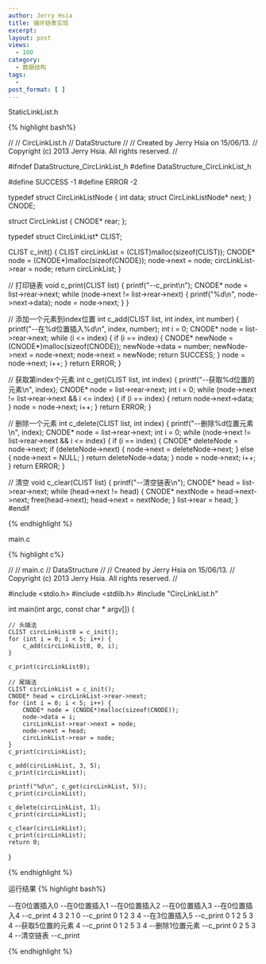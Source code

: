 ```yaml
---
author: Jerry Hsia
title: 循环链表实现
excerpt:
layout: post
views:
  - 100
category:
  - 数据结构
tags:
  - 
post_format: [ ]
---
```


StaticLinkList.h

{% highlight  bash%}

//
//  CircLinkList.h
//  DataStructure
//
//  Created by Jerry Hsia on 15/06/13.
//  Copyright (c) 2013 Jerry Hsia. All rights reserved.
//

#ifndef DataStructure_CircLinkList_h
#define DataStructure_CircLinkList_h

#define SUCCESS -1
#define ERROR -2

typedef struct CircLinkListNode {
    int data;
    struct CircLinkListNode* next;
} CNODE;

struct CircLinkList {
    CNODE* rear;
};

typedef struct CircLinkList* CLIST;

CLIST c_init() {
    CLIST circLinkList = (CLIST)malloc(sizeof(CLIST));
    CNODE* node = (CNODE*)malloc(sizeof(CNODE));
    node->next = node;
    circLinkList->rear = node;
    return circLinkList;
}

// 打印链表
void c_print(CLIST list) {
    printf("--c_print\n");
    CNODE* node = list->rear->next;
    while (node->next != list->rear->next) {
        printf("%d\n", node->next->data);
        node = node->next;
    }
}

// 添加一个元素到index位置
int c_add(CLIST list, int index, int number) {
    printf("--在%d位置插入%d\n", index, number);
    int i = 0;
    CNODE* node = list->rear->next;
    while (i <= index) {
        if (i == index) {
            CNODE* newNode = (CNODE*)malloc(sizeof(CNODE));
            newNode->data = number;
            newNode->next = node->next;
            node->next = newNode;
            return SUCCESS;
        }
        node = node->next;
        i++;
    }
    return ERROR;
}

// 获取第index个元素
int c_get(CLIST list, int index) {
    printf("--获取%d位置的元素\n", index);
    CNODE* node = list->rear->next;
    int i = 0;
    while (node->next != list->rear->next && i <= index) {
        if (i == index) {
            return node->next->data;
        }
        node = node->next;
        i++;
    }
    return ERROR;
}

// 删除一个元素
int c_delete(CLIST list, int index) {
    printf("--删除%d位置元素\n", index);
    CNODE* node = list->rear->next;
    int i = 0;
    while (node->next != list->rear->next && i <= index) {
        if (i == index) {
            CNODE* deleteNode = node->next;
            if (deleteNode->next) {
                node->next = deleteNode->next;
            } else {
                node->next = NULL;
            }
            return deleteNode->data;
        }
        node = node->next;
        i++;
    }
    return ERROR;
}

// 清空
void c_clear(CLIST list) {
    printf("--清空链表\n");
    CNODE* head = list->rear->next;
    while (head->next != head) {
        CNODE* nextNode = head->next->next;
        free(head->next);
        head->next = nextNode;
    }
    list->rear = head;
}
#endif

{% endhighlight %}

main.c

{% highlight  c%}

//
//  main.c
//  DataStructure
//
//  Created by Jerry Hsia on 15/06/13.
//  Copyright (c) 2013 Jerry Hsia. All rights reserved.
//

#include <stdio.h>
#include <stdlib.h>
#include "CircLinkList.h"

int main(int argc, const char * argv[]) {
    
    // 头插法
    CLIST circLinkList0 = c_init();
    for (int i = 0; i < 5; i++) {
        c_add(circLinkList0, 0, i);
    }
    
    c_print(circLinkList0);
    
    // 尾插法
    CLIST circLinkList = c_init();
    CNODE* head = circLinkList->rear->next;
    for (int i = 0; i < 5; i++) {
        CNODE* node = (CNODE*)malloc(sizeof(CNODE));
        node->data = i;
        circLinkList->rear->next = node;
        node->next = head;
        circLinkList->rear = node;
    }
    c_print(circLinkList);

    c_add(circLinkList, 3, 5);
    c_print(circLinkList);
    
    printf("%d\n", c_get(circLinkList, 5));
    c_print(circLinkList);
    
    c_delete(circLinkList, 1);
    c_print(circLinkList);
    
    c_clear(circLinkList);
    c_print(circLinkList);
    return 0;
}


{% endhighlight %}

运行结果
{% highlight  bash%}

--在0位置插入0
--在0位置插入1
--在0位置插入2
--在0位置插入3
--在0位置插入4
--c_print
4
3
2
1
0
--c_print
0
1
2
3
4
--在3位置插入5
--c_print
0
1
2
5
3
4
--获取5位置的元素
4
--c_print
0
1
2
5
3
4
--删除1位置元素
--c_print
0
2
5
3
4
--清空链表
--c_print

{% endhighlight %}
